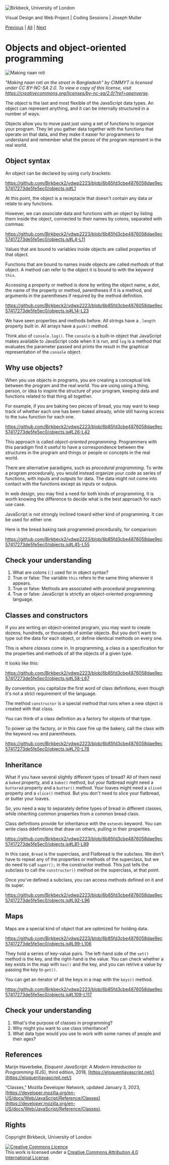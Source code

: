 ![Birkbeck, University of London](images/birkbeck-logo.jpg)

Visual Design and Web Project | Coding Sessions | Joseph Muller

[Previous](loops.md) | [All](README.md) | [Next](dom.md)

# Objects and object-oriented programming

![Making naan roti](images/naan.jpg)

*"Making naan roti on the street in Bangladesh" by CIMMYT is licensed under CC BY-NC-SA 2.0. To view a copy of this license, visit https://creativecommons.org/licenses/by-nc-sa/2.0/?ref=openverse.*

The *object* is the last and most flexible of the JavaScript data types. An object can represent anything, and it can be internally structured in a number of ways.

Objects allow you to move past just using a set of functions to organize your program. They let you gather data together with the functions that operate on that data, and they make it easier for programmers to understand and remember what the pieces of the program represent in the real world.

## Object syntax

An object can be declared by using curly brackets:

https://github.com/Birkbeck2/vdwp2223/blob/6b85fd3cbe4876058dae9ec57417273de5fe5ec0/objects.js#L1

At this point, the object is a receptacle that doesn't contain any data or relate to any functions.

However, we can associate data and functions with an object by listing them inside the object, connected to their names by colons, separated with commas:

https://github.com/Birkbeck2/vdwp2223/blob/6b85fd3cbe4876058dae9ec57417273de5fe5ec0/objects.js#L4-L11

Values that are bound to variables inside objects are called *properties* of that object.

Functions that are bound to names inside objects are called *methods* of that object. A method can refer to the object it is bound to with the keyword `this`.

Accessing a property or method is done by writing the object name, a dot, the name of the property or method, parentheses if it is a method, and arguments in the parentheses if required by the method definition.

https://github.com/Birkbeck2/vdwp2223/blob/6b85fd3cbe4876058dae9ec57417273de5fe5ec0/objects.js#L14-L23

We have seen properties and methods before. All strings have a `.length` property built in. All arrays have a `push()` method.

Think also of `console.log()`. The `console` is a built-in object that JavaScript makes available to JavaScript code when it is run, and `log` is a method that evaluates the parameter passed and prints the result in the graphical representation of the `console` object.

## Why use objects?

When you use objects in programs, you are creating a conceptual link between the program and the real world. You are using using a thing, person, or idea to inspire the structure of your program, keeping data and functions related to that thing all together.

For example, if you are baking two pieces of bread, you may want to keep track of whether each one has been baked already, while still having access to the `bake` function for each one.

https://github.com/Birkbeck2/vdwp2223/blob/6b85fd3cbe4876058dae9ec57417273de5fe5ec0/objects.js#L26-L42

This approach is called *object-oriented programming*. Programmers with this paradigm find it useful to have a correspondence between the structures in the program and things or people or concepts in the real world.

There are alternative paradigms, such as *procedural programming*. To write a program procedurally, you would instead organize your code as series of functions, with inputs and outputs for data. The data might not come into contact with the functions except as inputs or outpus.

In web design, you may find a need for both kinds of programming. It is worth knowing the difference to decide what is the best approach for each use case.

JavaScript is not strongly inclined toward either kind of programming. It can be used for either one.

Here is the bread baking task programmed procedurally, for comparison:

https://github.com/Birkbeck2/vdwp2223/blob/6b85fd3cbe4876058dae9ec57417273de5fe5ec0/objects.js#L45-L55

## Check your understanding
1. What are colons (`:`) used for in object syntax?
2. True or false: The variable `this` refers to the same thing wherever it appears.
3. True or false: Methods are associated with procedural programming.
4. True or false: JavaScript is strictly an object-oriented programming language.

## Classes and constructors

If you are writing an object-oriented program, you may want to create dozens, hundreds, or thousands of similar objects. But you don't want to type out the data for each object, or define identical methods on every one.

This is where *classes* come in. In programming, a class is a specification for the properties and methods of all the objects of a given type.

It looks like this:

https://github.com/Birkbeck2/vdwp2223/blob/6b85fd3cbe4876058dae9ec57417273de5fe5ec0/objects.js#L58-L67

By convention, you capitalize the first word of class definitions, even though it's not a strict requirement of the language.

The method `constructor` is a special method that runs when a new object is created with that class.

You can think of a class definition as a factory for objects of that type.

To power up the factory, or in this case fire up the bakery, call the class with the keyword `new` and parentheses.

https://github.com/Birkbeck2/vdwp2223/blob/6b85fd3cbe4876058dae9ec57417273de5fe5ec0/objects.js#L70-L78

## Inheritance

What if you have several slightly different types of bread? All of them need a `baked` property, and a `bake()` method, but your flatbread might need a `buttered` property and a `butter()` method. Your loaves might need a `sliced` property and a `slice()` method. But you don't need to slice your flatbread, or butter your loaves.

So, you need a way to separately define types of bread in different classes, while inheriting common properties from a common bread class.

Class definitions provide for inheritance with the `extends` keyword. You can write class ddefinitions that draw on others, pulling in their properties.

https://github.com/Birkbeck2/vdwp2223/blob/6b85fd3cbe4876058dae9ec57417273de5fe5ec0/objects.js#L81-L89

In this case, `Bread` is the superclass, and Flatbread is the subclass. We don't have to repeat any of the properties or methods of the superclass, but we do need to call `super();` in the constructor method. This just tells the subclass to call the `constructor()` method on the superclass, at that point.

Once you've defined a subclass, you can access methods defined on it and its super.

https://github.com/Birkbeck2/vdwp2223/blob/6b85fd3cbe4876058dae9ec57417273de5fe5ec0/objects.js#L92-L96

## Maps

Maps are a special kind of object that are optimized for holding data.

https://github.com/Birkbeck2/vdwp2223/blob/6b85fd3cbe4876058dae9ec57417273de5fe5ec0/objects.js#L99-L106

They hold a series of key-value pairs. The left-hand side of the `set()` method is the key, and the right-hand is the value. You can check whether a key exists in the map with `has()` and the key, and you can retrive a value by passing the key to `get()`.

You can get an iterator of all the keys in a map with the `keys()` method.

https://github.com/Birkbeck2/vdwp2223/blob/6b85fd3cbe4876058dae9ec57417273de5fe5ec0/objects.js#L109-L117

## Check your understanding

1. What's the purpose of classes in programming?
2. Why might you want to use class inheritance?
3. What data type would you use to work with some names of people and their ages?

## References

Marijn Haverbeke, *Eloquent JavaScript: A Modern Introduction to Programming* (EJS), third edition, 2018, [https://eloquentjavascript.net/](https://eloquentjavascript.net/)

“Classes,” Mozilla Developer Network, updated January 3, 2023, [https://developer.mozilla.org/en-US/docs/Web/JavaScript/Reference/Classes](https://developer.mozilla.org/en-US/docs/Web/JavaScript/Reference/Classes).

## Rights

Copyright Birkbeck, University of London

<a rel="license" href="http://creativecommons.org/licenses/by/4.0/"><img alt="Creative Commons Licence" src="https://i.creativecommons.org/l/by/4.0/88x31.png" /></a><br />This work is licensed under a <a rel="license" href="http://creativecommons.org/licenses/by/4.0/">Creative Commons Attribution 4.0 International License</a>.
